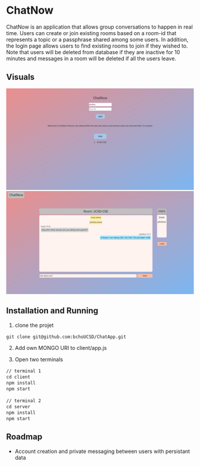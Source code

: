 # ChatNow

ChatNow is an application that allows group conversations to happen in real time. Users can create or join existing rooms based on a room-id that represents a topic or a passphrase shared among some users. In addition, the login page allows users to find existing rooms to join if they wished to. Note that users will be deleted from database if they are inactive for 10 minutes and messages in a room will be deleted if all the users leave.

## Visuals
![LoginPic](images/login.png)
![chatPic](images/chat.png)


## Installation and Running

1. clone the projet
```
git clone git@github.com:bchoUCSD/ChatApp.git
```
2. Add own MONGO URI to client/app.js

3. Open two terminals 
```
// terminal 1
cd client
npm install
npm start

// terminal 2
cd server
npm install
npm start
```

## Roadmap
- Account creation and private messaging between users with persistant data
